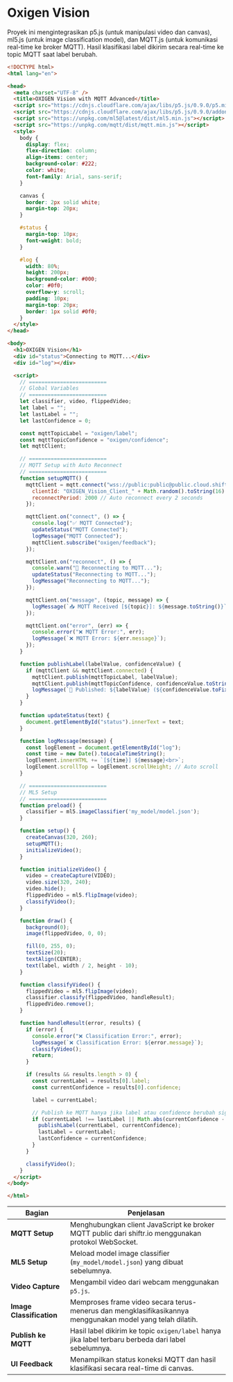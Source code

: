 # Oxigen Vision

Proyek ini mengintegrasikan p5.js (untuk manipulasi video dan canvas), ml5.js (untuk image classification model), dan MQTT.js (untuk komunikasi real-time ke broker MQTT).
Hasil klasifikasi label dikirim secara real-time ke topic MQTT saat label berubah.

```html
<!DOCTYPE html>
<html lang="en">

<head>
  <meta charset="UTF-8" />
  <title>OXIGEN Vision with MQTT Advanced</title>
  <script src="https://cdnjs.cloudflare.com/ajax/libs/p5.js/0.9.0/p5.min.js"></script>
  <script src="https://cdnjs.cloudflare.com/ajax/libs/p5.js/0.9.0/addons/p5.dom.min.js"></script>
  <script src="https://unpkg.com/ml5@latest/dist/ml5.min.js"></script>
  <script src="https://unpkg.com/mqtt/dist/mqtt.min.js"></script>
  <style>
    body {
      display: flex;
      flex-direction: column;
      align-items: center;
      background-color: #222;
      color: white;
      font-family: Arial, sans-serif;
    }

    canvas {
      border: 2px solid white;
      margin-top: 20px;
    }

    #status {
      margin-top: 10px;
      font-weight: bold;
    }

    #log {
      width: 80%;
      height: 200px;
      background-color: #000;
      color: #0f0;
      overflow-y: scroll;
      padding: 10px;
      margin-top: 20px;
      border: 1px solid #0f0;
    }
  </style>
</head>

<body>
  <h1>OXIGEN Vision</h1>
  <div id="status">Connecting to MQTT...</div>
  <div id="log"></div>

  <script>
    // =========================
    // Global Variables
    // =========================
    let classifier, video, flippedVideo;
    let label = "";
    let lastLabel = "";
    let lastConfidence = 0;

    const mqttTopicLabel = "oxigen/label";
    const mqttTopicConfidence = "oxigen/confidence";
    let mqttClient;

    // =========================
    // MQTT Setup with Auto Reconnect
    // =========================
    function setupMQTT() {
      mqttClient = mqtt.connect("wss://public:public@public.cloud.shiftr.io", {
        clientId: "OXIGEN_Vision_Client_" + Math.random().toString(16).substr(2, 8),
        reconnectPeriod: 2000 // Auto reconnect every 2 seconds
      });

      mqttClient.on("connect", () => {
        console.log("✅ MQTT Connected");
        updateStatus("MQTT Connected");
        logMessage("MQTT Connected");
        mqttClient.subscribe("oxigen/feedback");
      });

      mqttClient.on("reconnect", () => {
        console.warn("🔄 Reconnecting to MQTT...");
        updateStatus("Reconnecting to MQTT...");
        logMessage("Reconnecting to MQTT...");
      });

      mqttClient.on("message", (topic, message) => {
        logMessage(`📥 MQTT Received [${topic}]: ${message.toString()}`);
      });

      mqttClient.on("error", (err) => {
        console.error("❌ MQTT Error:", err);
        logMessage(`❌ MQTT Error: ${err.message}`);
      });
    }

    function publishLabel(labelValue, confidenceValue) {
      if (mqttClient && mqttClient.connected) {
        mqttClient.publish(mqttTopicLabel, labelValue);
        mqttClient.publish(mqttTopicConfidence, confidenceValue.toString());
        logMessage(`🚀 Published: ${labelValue} (${confidenceValue.toFixed(2)})`);
      }
    }

    function updateStatus(text) {
      document.getElementById("status").innerText = text;
    }

    function logMessage(message) {
      const logElement = document.getElementById("log");
      const time = new Date().toLocaleTimeString();
      logElement.innerHTML += `[${time}] ${message}<br>`;
      logElement.scrollTop = logElement.scrollHeight; // Auto scroll
    }

    // =========================
    // ML5 Setup
    // =========================
    function preload() {
      classifier = ml5.imageClassifier('my_model/model.json');
    }

    function setup() {
      createCanvas(320, 260);
      setupMQTT();
      initializeVideo();
    }

    function initializeVideo() {
      video = createCapture(VIDEO);
      video.size(320, 240);
      video.hide();
      flippedVideo = ml5.flipImage(video);
      classifyVideo();
    }

    function draw() {
      background(0);
      image(flippedVideo, 0, 0);

      fill(0, 255, 0);
      textSize(20);
      textAlign(CENTER);
      text(label, width / 2, height - 10);
    }

    function classifyVideo() {
      flippedVideo = ml5.flipImage(video);
      classifier.classify(flippedVideo, handleResult);
      flippedVideo.remove();
    }

    function handleResult(error, results) {
      if (error) {
        console.error("❌ Classification Error:", error);
        logMessage(`❌ Classification Error: ${error.message}`);
        classifyVideo();
        return;
      }

      if (results && results.length > 0) {
        const currentLabel = results[0].label;
        const currentConfidence = results[0].confidence;

        label = currentLabel;

        // Publish ke MQTT hanya jika label atau confidence berubah signifikan
        if (currentLabel !== lastLabel || Math.abs(currentConfidence - lastConfidence) > 0.05) {
          publishLabel(currentLabel, currentConfidence);
          lastLabel = currentLabel;
          lastConfidence = currentConfidence;
        }
      }

      classifyVideo();
    }
  </script>
</body>

</html>
```

| Bagian                   | Penjelasan                                                                                                 |
| ------------------------ | ---------------------------------------------------------------------------------------------------------- |
| **MQTT Setup**           | Menghubungkan client JavaScript ke broker MQTT public dari shiftr.io menggunakan protokol WebSocket.       |
| **ML5 Setup**            | Meload model image classifier (`my_model/model.json`) yang dibuat sebelumnya.                              |
| **Video Capture**        | Mengambil video dari webcam menggunakan `p5.js`.                                                           |
| **Image Classification** | Memproses frame video secara terus-menerus dan mengklasifikasikannya menggunakan model yang telah dilatih. |
| **Publish ke MQTT**      | Hasil label dikirim ke topic `oxigen/label` hanya jika label terbaru berbeda dari label sebelumnya.        |
| **UI Feedback**          | Menampilkan status koneksi MQTT dan hasil klasifikasi secara real-time di canvas.                          |
